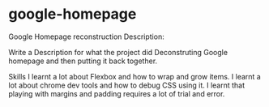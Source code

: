 # google-homepage
Google Homepage reconstruction 
Description: 

Write a Description for what the project did
Deconstruting Google homepage and then putting it back together. 

Skills
I learnt a lot about Flexbox and how to wrap and grow items. I learnt a lot about chrome dev tools and how to debug CSS using it. I learnt that playing with margins and padding requires a lot of trial and error. 